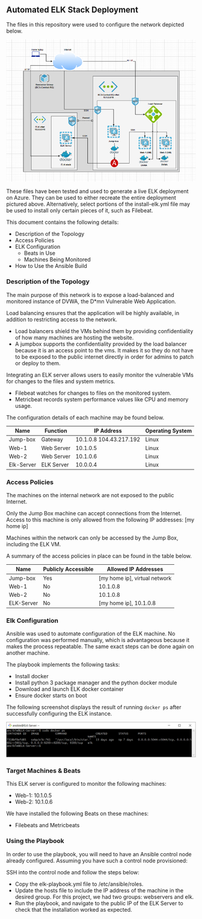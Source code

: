 ## Automated ELK Stack Deployment

The files in this repository were used to configure the network depicted below.

![Network diagram including resource group, vNets, SecGroups, and VMs](Images/Azure-Network-Diagram.png)

These files have been tested and used to generate a live ELK deployment on Azure. They can be used to either recreate the entire deployment pictured above. Alternatively, select portions of the install-elk.yml file may be used to install only certain pieces of it, such as Filebeat.

This document contains the following details:
- Description of the Topology
- Access Policies
- ELK Configuration
  - Beats in Use
  - Machines Being Monitored
- How to Use the Ansible Build


### Description of the Topology

The main purpose of this network is to expose a load-balanced and monitored instance of DVWA, the D*mn Vulnerable Web Application.

Load balancing ensures that the application will be highly available, in addition to restricting access to the network.
- Load balancers shield the VMs behind them by providing confidentiality of how many machines are hosting the website.
- A jumpbox supports the confidentiality provided by the load balancer because it is an access point to the vms. It makes it so they do not have to be exposed to the public internet directly in order for admins to patch or deploy to them.

Integrating an ELK server allows users to easily monitor the vulnerable VMs for changes to the files and system metrics.
- Filebeat watches for changes to files on the monitored system.
- Metricbeat records system performance values like CPU and memory usage.

The configuration details of each machine may be found below.

| Name       | Function   | IP Address              | Operating System |
|------------|------------|-------------------------|------------------|
| Jump-box   | Gateway    | 10.1.0.8 104.43.217.192 | Linux            |
| Web-1      | Web Server | 10.1.0.5                | Linux            |
| Web-2      | Web Server | 10.1.0.6                | Linux            |
| Elk-Server | ELK Server | 10.0.0.4                | Linux            |

### Access Policies

The machines on the internal network are not exposed to the public Internet. 

Only the Jump Box machine can accept connections from the Internet. Access to this machine is only allowed from the following IP addresses: [my home ip]

Machines within the network can only be accessed by the Jump Box, including the ELK VM.

A summary of the access policies in place can be found in the table below.

| Name      | Publicly Accessible | Allowed IP Addresses |
|-----------|---------------------|----------------------|
| Jump-box  | Yes                 | [my home ip], virtual network |
| Web-1     | No                  | 10.1.0.8                      |
| Web-2     | No                  | 10.1.0.8                      |
| ELK-Server| No                  | [my home ip], 10.1.0.8        |

### Elk Configuration

Ansible was used to automate configuration of the ELK machine. No configuration was performed manually, which is advantageous because it makes the process repeatable. The same exact steps can be done again on another machine.

The playbook implements the following tasks:
- Install docker
- Install python 3 package manager and the python docker module
- Download and launch ELK docker container
- Ensure docker starts on boot

The following screenshot displays the result of running `docker ps` after successfully configuring the ELK instance.

![Output of docker ps command on ELK server](Images/docker-ps-on-elk.png)

### Target Machines & Beats
This ELK server is configured to monitor the following machines:
- Web-1: 10.1.0.5
- Web-2: 10.1.0.6

We have installed the following Beats on these machines:
- Filebeats and Metricbeats

### Using the Playbook
In order to use the playbook, you will need to have an Ansible control node already configured. Assuming you have such a control node provisioned: 

SSH into the control node and follow the steps below:
- Copy the elk-playbook.yml file to /etc/ansible/roles.
- Update the hosts file to include the IP address of the machine in the desired group. For this project, we had two groups: webservers and elk.
- Run the playbook, and navigate to the public IP of the ELK Server to check that the installation worked as expected.